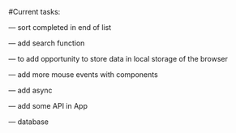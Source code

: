 
#Current tasks:

— sort completed in end of list

— add search function

— to add opportunity to store data in local storage of the browser

— add more mouse events with components

— add async

— add some API in App

— database
